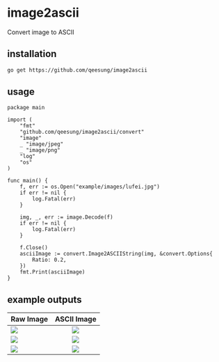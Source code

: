 # image2ascii

Convert image to ASCII

## installation

```bash
go get https://github.com/qeesung/image2ascii
```

## usage

```golang
package main

import (
	"fmt"
	"github.com/qeesung/image2ascii/convert"
	"image"
	_ "image/jpeg"
	_ "image/png"
	"log"
	"os"
)

func main() {
	f, err := os.Open("example/images/lufei.jpg")
	if err != nil {
		log.Fatal(err)
	}

	img, _, err := image.Decode(f)
	if err != nil {
		log.Fatal(err)
	}

	f.Close()
	asciiImage := convert.Image2ASCIIString(img, &convert.Options{
		Ratio: 0.2,
	})
	fmt.Print(asciiImage)
}
```

## example outputs

| Raw Image         | ASCII Image           |
| ------------- |:-------------:| 
| ![](https://raw.githubusercontent.com/qeesung/image2ascii/master/example/images/lufei.jpg)      | ![](https://raw.githubusercontent.com/qeesung/image2ascii/master/example/images/lufei_ascii.png) |
 ![](https://raw.githubusercontent.com/qeesung/image2ascii/master/example/images/pikaqiu.jpeg)      | ![](https://raw.githubusercontent.com/qeesung/image2ascii/master/example/images/pikaqiu_ascii.png) |
  ![](https://raw.githubusercontent.com/qeesung/image2ascii/master/example/images/baozou.jpg)      | ![](https://raw.githubusercontent.com/qeesung/image2ascii/master/example/images/baozou_ascii.png) |

